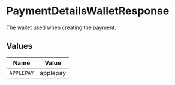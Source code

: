 # PaymentDetailsWalletResponse

The wallet used when creating the payment.


## Values

| Name       | Value      |
| ---------- | ---------- |
| `APPLEPAY` | applepay   |
